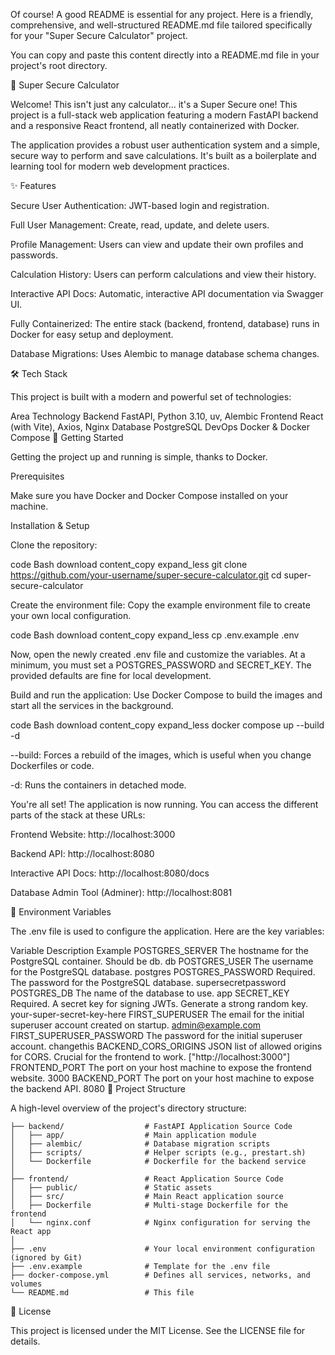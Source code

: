 Of course! A good README is essential for any project. Here is a friendly, comprehensive, and well-structured README.md file tailored specifically for your "Super Secure Calculator" project.

You can copy and paste this content directly into a README.md file in your project's root directory.

🧮 Super Secure Calculator

Welcome! This isn't just any calculator... it's a Super Secure one! This project is a full-stack web application featuring a modern FastAPI backend and a responsive React frontend, all neatly containerized with Docker.

The application provides a robust user authentication system and a simple, secure way to perform and save calculations. It's built as a boilerplate and learning tool for modern web development practices.

✨ Features

Secure User Authentication: JWT-based login and registration.

Full User Management: Create, read, update, and delete users.

Profile Management: Users can view and update their own profiles and passwords.

Calculation History: Users can perform calculations and view their history.

Interactive API Docs: Automatic, interactive API documentation via Swagger UI.

Fully Containerized: The entire stack (backend, frontend, database) runs in Docker for easy setup and deployment.

Database Migrations: Uses Alembic to manage database schema changes.

🛠️ Tech Stack

This project is built with a modern and powerful set of technologies:

Area	Technology
Backend	FastAPI, Python 3.10, uv, Alembic
Frontend	React (with Vite), Axios, Nginx
Database	PostgreSQL
DevOps	Docker & Docker Compose
🚀 Getting Started

Getting the project up and running is simple, thanks to Docker.

Prerequisites

Make sure you have Docker and Docker Compose installed on your machine.

Installation & Setup

Clone the repository:

code
Bash
download
content_copy
expand_less
git clone https://github.com/your-username/super-secure-calculator.git
cd super-secure-calculator

Create the environment file:
Copy the example environment file to create your own local configuration.

code
Bash
download
content_copy
expand_less
cp .env.example .env

Now, open the newly created .env file and customize the variables. At a minimum, you must set a POSTGRES_PASSWORD and SECRET_KEY. The provided defaults are fine for local development.

Build and run the application:
Use Docker Compose to build the images and start all the services in the background.

code
Bash
download
content_copy
expand_less
docker compose up --build -d

--build: Forces a rebuild of the images, which is useful when you change Dockerfiles or code.

-d: Runs the containers in detached mode.

You're all set!
The application is now running. You can access the different parts of the stack at these URLs:

Frontend Website: http://localhost:3000

Backend API: http://localhost:8080

Interactive API Docs: http://localhost:8080/docs

Database Admin Tool (Adminer): http://localhost:8081

🔧 Environment Variables

The .env file is used to configure the application. Here are the key variables:

Variable	Description	Example
POSTGRES_SERVER	The hostname for the PostgreSQL container. Should be db.	db
POSTGRES_USER	The username for the PostgreSQL database.	postgres
POSTGRES_PASSWORD	Required. The password for the PostgreSQL database.	supersecretpassword
POSTGRES_DB	The name of the database to use.	app
SECRET_KEY	Required. A secret key for signing JWTs. Generate a strong random key.	your-super-secret-key-here
FIRST_SUPERUSER	The email for the initial superuser account created on startup.	admin@example.com
FIRST_SUPERUSER_PASSWORD	The password for the initial superuser account.	changethis
BACKEND_CORS_ORIGINS	JSON list of allowed origins for CORS. Crucial for the frontend to work.	["http://localhost:3000"]
FRONTEND_PORT	The port on your host machine to expose the frontend website.	3000
BACKEND_PORT	The port on your host machine to expose the backend API.	8080
📂 Project Structure

A high-level overview of the project's directory structure:

```
├── backend/                  # FastAPI Application Source Code
│   ├── app/                  # Main application module
│   ├── alembic/              # Database migration scripts
│   ├── scripts/              # Helper scripts (e.g., prestart.sh)
│   └── Dockerfile            # Dockerfile for the backend service
│
├── frontend/                 # React Application Source Code
│   ├── public/               # Static assets
│   ├── src/                  # Main React application source
│   ├── Dockerfile            # Multi-stage Dockerfile for the frontend
│   └── nginx.conf            # Nginx configuration for serving the React app
│
├── .env                      # Your local environment configuration (ignored by Git)
├── .env.example              # Template for the .env file
├── docker-compose.yml        # Defines all services, networks, and volumes
└── README.md                 # This file
```
📜 License

This project is licensed under the MIT License. See the LICENSE file for details.
